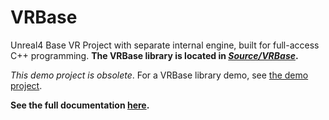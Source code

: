 # VRBase
Unreal4 Base VR Project with separate internal engine, built for full-access C++ programming. **The VRBase library is located in _[Source/VRBase](https://github.com/MMC-Scholars/VRBase/tree/master/Source/VRBase)_.**

_This demo project is obsolete_. For a VRBase library demo, see [the demo project](https://github.com/MMC-Scholars/VRBaseDemo).

**See the full documentation [here](Source/VRBase/README.md).**
